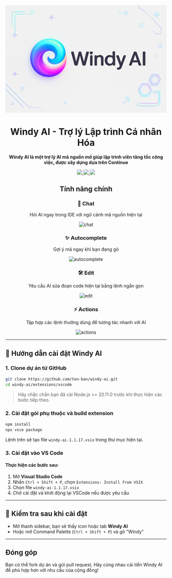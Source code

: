 <div align="center">

![Windy AI logo](media/readme.png)

</div>

<h1 align="center">Windy AI - Trợ lý Lập trình Cá nhân Hóa</h1>

<div align="center">

**Windy AI là một trợ lý AI mã nguồn mở giúp lập trình viên tăng tốc công việc, được xây dựng dựa trên Continue**

</div>

<div align="center">

<a target="_blank" href="https://opensource.org/licenses/Apache-2.0" style="background:none">
    <img src="https://img.shields.io/badge/License-Apache_2.0-blue.svg" style="height: 22px;" />
</a>
<a target="_blank" href="https://docs.continue.dev" style="background:none">
    <img src="https://img.shields.io/badge/windy_docs-%23BE1B55" style="height: 22px;" />
</a>
<a target="_blank" href="https://discord.gg/vapESyrFmJ" style="background:none">
    <img src="https://img.shields.io/badge/discord-join-windy.svg?labelColor=191937&color=6F6FF7&logo=discord" style="height: 22px;" />
</a>

<p></p>

## Tính năng chính

### 💬 Chat
Hỏi AI ngay trong IDE với ngữ cảnh mã nguồn hiện tại

![chat](docs/static/img/chat.gif)

### ✨ Autocomplete
Gợi ý mã ngay khi bạn đang gõ

![autocomplete](docs/static/img/autocomplete.gif)

### 🛠️ Edit
Yêu cầu AI sửa đoạn code hiện tại bằng lệnh ngắn gọn

![edit](docs/static/img/edit.gif)

### ⚡ Actions
Tập hợp các lệnh thường dùng để tương tác nhanh với AI

![actions](docs/static/img/actions.gif)

</div>

---

## 🚀 Hướng dẫn cài đặt Windy AI

### 1. Clone dự án từ GitHub

```bash
git clone https://github.com/ten-ban/windy-ai.git
cd windy-ai/extensions/vscode
```

> Hãy chắc chắn bạn đã cài Node.js >= 20.11.0 trước khi thực hiện các bước tiếp theo.

### 2. Cài đặt gói phụ thuộc và build extension

```bash
npm install
npx vsce package
```

Lệnh trên sẽ tạo file `windy-ai-1.1.17.vsix` trong thư mục hiện tại.

### 3. Cài đặt vào VS Code

#### Thực hiện các bước sau:

1. Mở **Visual Studio Code**
2. Nhấn `Ctrl + Shift + P`, chọn `Extensions: Install from VSIX`
3. Chọn file `windy-ai-1.1.17.vsix`
4. Chờ cài đặt và khởi động lại VSCode nếu được yêu cầu

---

## 🧪 Kiểm tra sau khi cài đặt

- Mở thanh sidebar, bạn sẽ thấy icon hoặc tab **Windy AI**
- Hoặc mở Command Palette (`Ctrl + Shift + P`) và gõ "Windy"

---

## Đóng góp

Bạn có thể fork dự án và gửi pull request. Hãy cùng nhau cải tiến Windy AI để phù hợp hơn với nhu cầu của cộng đồng!
